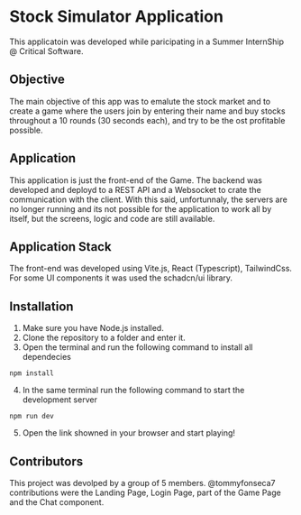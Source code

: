 # Stock Simulator Application

This applicatoin was developed while paricipating in a Summer InternShip @ Critical Software. 

## Objective

The main objective of this app was to emalute the stock market and to create a game where the users join by entering their name and buy stocks throughout a 10 rounds (30 seconds each), and try to be the ost profitable possible.

## Application 

This application is just the front-end of the Game. The backend was developed and deployd to a REST API and a Websocket to crate the communication with the client. With this said, unfortunnaly, the servers are no longer running and its not possible for the application to work all by itself, but the screens, logic and code are still available.

## Application Stack

The front-end was developed using Vite.js, React (Typescript), TailwindCss. For some UI components it was used the schadcn/ui library.

## Installation
1. Make sure you have Node.js installed.
2. Clone the repository to a folder and enter it.
3. Open the terminal and run the following command to install all dependecies
```
npm install 
```
4. In the same terminal run the following command to start the development server
```
npm run dev 
```
5. Open the link showned in your browser and start playing!

## Contributors 
 
This project was devolped by a group of 5 members. 
@tommyfonseca7 contributions were the Landing Page, Login Page, part of the Game Page and the Chat component.
